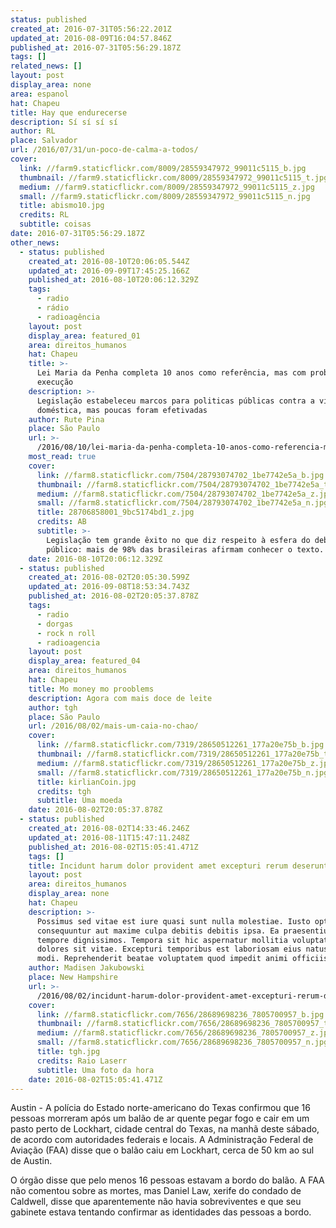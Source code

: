 ```yaml
---
status: published
created_at: 2016-07-31T05:56:22.201Z
updated_at: 2016-08-09T16:04:57.846Z
published_at: 2016-07-31T05:56:29.187Z
tags: []
related_news: []
layout: post
display_area: none
area: espanol
hat: Chapeu
title: Hay que endurecerse
description: Sí sí sí sí
author: RL
place: Salvador
url: /2016/07/31/un-poco-de-calma-a-todos/
cover:
  link: //farm9.staticflickr.com/8009/28559347972_99011c5115_b.jpg
  thumbnail: //farm9.staticflickr.com/8009/28559347972_99011c5115_t.jpg
  medium: //farm9.staticflickr.com/8009/28559347972_99011c5115_z.jpg
  small: //farm9.staticflickr.com/8009/28559347972_99011c5115_n.jpg
  title: abismo10.jpg
  credits: RL
  subtitle: coisas
date: 2016-07-31T05:56:29.187Z
other_news:
  - status: published
    created_at: 2016-08-10T20:06:05.544Z
    updated_at: 2016-09-09T17:45:25.166Z
    published_at: 2016-08-10T20:06:12.329Z
    tags:
      - radio
      - rádio
      - radioagência
    layout: post
    display_area: featured_01
    area: direitos_humanos
    hat: Chapeu
    title: >-
      Lei Maria da Penha completa 10 anos como referência, mas com problemas de
      execução
    description: >-
      Legislação estabeleceu marcos para politicas públicas contra a violência
      doméstica, mas poucas foram efetivadas
    author: Rute Pina
    place: São Paulo
    url: >-
      /2016/08/10/lei-maria-da-penha-completa-10-anos-como-referencia-mas-com-problemas-de-execucao/
    most_read: true
    cover:
      link: //farm8.staticflickr.com/7504/28793074702_1be7742e5a_b.jpg
      thumbnail: //farm8.staticflickr.com/7504/28793074702_1be7742e5a_t.jpg
      medium: //farm8.staticflickr.com/7504/28793074702_1be7742e5a_z.jpg
      small: //farm8.staticflickr.com/7504/28793074702_1be7742e5a_n.jpg
      title: 28706858001_9bc5174bd1_z.jpg
      credits: AB
      subtitle: >-
        Legislação tem grande êxito no que diz respeito à esfera do debate
        público: mais de 98% das brasileiras afirmam conhecer o texto.
    date: 2016-08-10T20:06:12.329Z
  - status: published
    created_at: 2016-08-02T20:05:30.599Z
    updated_at: 2016-09-08T18:53:34.743Z
    published_at: 2016-08-02T20:05:37.878Z
    tags:
      - radio
      - dorgas
      - rock n roll
      - radioagencia
    layout: post
    display_area: featured_04
    area: direitos_humanos
    hat: Chapeu
    title: Mo money mo prooblems
    description: Agora com mais doce de leite
    author: tgh
    place: São Paulo
    url: /2016/08/02/mais-um-caia-no-chao/
    cover:
      link: //farm8.staticflickr.com/7319/28650512261_177a20e75b_b.jpg
      thumbnail: //farm8.staticflickr.com/7319/28650512261_177a20e75b_t.jpg
      medium: //farm8.staticflickr.com/7319/28650512261_177a20e75b_z.jpg
      small: //farm8.staticflickr.com/7319/28650512261_177a20e75b_n.jpg
      title: kirlianCoin.jpg
      credits: tgh
      subtitle: Uma moeda
    date: 2016-08-02T20:05:37.878Z
  - status: published
    created_at: 2016-08-02T14:33:46.246Z
    updated_at: 2016-08-11T15:47:11.248Z
    published_at: 2016-08-02T15:05:41.471Z
    tags: []
    title: Incidunt harum dolor provident amet excepturi rerum deserunt dicta id.
    layout: post
    area: direitos_humanos
    display_area: none
    hat: Chapeu
    description: >-
      Possimus sed vitae est iure quasi sunt nulla molestiae. Iusto optio
      consequuntur aut maxime culpa debitis debitis ipsa. Ea praesentium nobis a
      tempore dignissimos. Tempora sit hic aspernatur mollitia voluptatem
      dolores sit vitae. Excepturi temporibus est laboriosam eius natus quidem
      modi. Reprehenderit beatae voluptatem quod impedit animi officiis.
    author: Madisen Jakubowski
    place: New Hampshire
    url: >-
      /2016/08/02/incidunt-harum-dolor-provident-amet-excepturi-rerum-deserunt-dicta-id/
    cover:
      link: //farm8.staticflickr.com/7656/28689698236_7805700957_b.jpg
      thumbnail: //farm8.staticflickr.com/7656/28689698236_7805700957_t.jpg
      medium: //farm8.staticflickr.com/7656/28689698236_7805700957_z.jpg
      small: //farm8.staticflickr.com/7656/28689698236_7805700957_n.jpg
      title: tgh.jpg
      credits: Raio Laserr
      subtitle: Uma foto da hora
    date: 2016-08-02T15:05:41.471Z
---
```

<p>Austin - A pol&iacute;cia do Estado norte-americano do Texas confirmou que 16 pessoas morreram ap&oacute;s um bal&atilde;o de ar quente pegar fogo e cair em um pasto perto de Lockhart, cidade central do Texas, na manh&atilde; deste s&aacute;bado, de acordo com autoridades federais e locais. A Administra&ccedil;&atilde;o Federal de Avia&ccedil;&atilde;o (FAA) disse que o bal&atilde;o caiu em Lockhart, cerca de 50 km ao sul de Austin.</p>

<p>O &oacute;rg&atilde;o disse que pelo menos 16 pessoas estavam a bordo do bal&atilde;o. A FAA n&atilde;o comentou sobre as mortes, mas Daniel Law, xerife do condado de Caldwell, disse que aparentemente n&atilde;o havia sobreviventes e que seu gabinete estava tentando confirmar as identidades das pessoas a bordo.</p>

